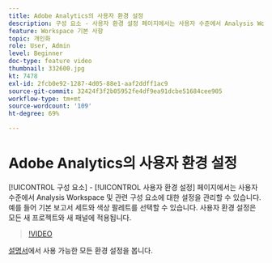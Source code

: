```yaml
---
title: Adobe Analytics의 사용자 환경 설정
description: 구성 요소 - 사용자 환경 설정 페이지에서는 사용자 수준에서 Analysis Workspace의 설정 및 관련 구성 요소를 관리할 수 있습니다. 예를 들어 기본 보고서 세트와 색상 팔레트를 선택할 수 있습니다. 사용자 환경 설정은 모든 새 프로젝트와 새 패널에 적용됩니다.
feature: Workspace 기본 사항
topic: 개인화
role: User, Admin
level: Beginner
doc-type: feature video
thumbnail: 332600.jpg
kt: 7478
exl-id: 2fcb0e92-1287-4d05-88e1-aaf2ddff1ac9
source-git-commit: 32424f3f2b05952fe4df9ea91dcbe51684cee905
workflow-type: tm+mt
source-wordcount: '109'
ht-degree: 69%

---
```


# Adobe Analytics의 사용자 환경 설정

[!UICONTROL 구성 요소] - [!UICONTROL 사용자 환경 설정] 페이지에서는 사용자 수준에서 Analysis Workspace 및 관련 구성 요소에 대한 설정을 관리할 수 있습니다. 예를 들어 기본 보고서 세트와 색상 팔레트를 선택할 수 있습니다. 사용자 환경 설정은 모든 새 프로젝트와 새 패널에 적용됩니다.

>[!VIDEO](https://video.tv.adobe.com/v/332600/?quality=12&learn=on)

[설명서](https://experienceleague.adobe.com/docs/analytics/analyze/analysis-workspace/user-preferences.html)에서 사용 가능한 모든 환경 설정을 봅니다.
